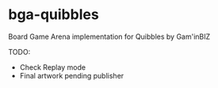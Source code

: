 # bga-quibbles
Board Game Arena implementation for Quibbles by Gam'inBIZ

TODO:
- Check Replay mode
- Final artwork pending publisher
 
